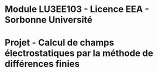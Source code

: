 # Module LU3EE103 - Licence EEA - Sorbonne Université
# Projet - Calcul de champs électrostatiques par la méthode de différences finies


